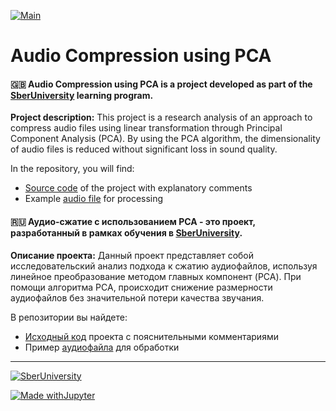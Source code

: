 [![Main](https://img.shields.io/badge/BACK-MainPage-<COLOR>.svg)](https://github.com/otofarings/Data-Science-Portfolio)


# Audio Compression using PCA

#### 🇬🇧 Audio Compression using PCA is a project developed as part of the [SberUniversity](https://sberuniversity.online) learning program.

**Project description:** This project is a research analysis of an approach to compress audio files using linear transformation through Principal Component Analysis (PCA). By using the PCA algorithm, the dimensionality of audio files is reduced without significant loss in sound quality.

In the repository, you will find:
- [Source code](https://github.com/otofarings/Data-Science-Portfolio/blob/main/PCA/Audio%20Compression%20using%20PCA/Audio%20Compression%20using%20PCA.ipynb) of the project with explanatory comments
- Example [audio file](https://github.com/otofarings/Data-Science-Portfolio/blob/main/PCA/Audio%20Compression%20using%20PCA/data/Beethoven_Violin_Sonata_Op_96_first_movement_bars_1-22.wav) for processing


#### 🇷🇺 Аудио-сжатие с использованием PCA - это проект, разработанный в рамках обучения в [SberUniversity](https://sberuniversity.online).

**Описание проекта:** Данный проект представляет собой исследовательский анализ подхода к сжатию аудиофайлов, используя линейное преобразование методом главных компонент (PCA). При помощи алгоритма PCA, происходит снижение размерности аудиофайлов без значительной потери качества звучания.

В репозитории вы найдете:
- [Исходный код](https://github.com/otofarings/Data-Science-Portfolio/blob/main/PCA/Audio%20Compression%20using%20PCA/Audio%20Compression%20using%20PCA.ipynb) проекта с пояснительными комментариями
- Пример [аудиофайла](https://github.com/otofarings/Data-Science-Portfolio/blob/main/PCA/Audio%20Compression%20using%20PCA/data/Beethoven_Violin_Sonata_Op_96_first_movement_bars_1-22.wav) для обработки

---


[![SberUniversity](https://www.efmdglobal.org/wp-content/uploads/SberUniversity-square.png)](https://jupyter.org/try)

[![Made withJupyter](https://img.shields.io/badge/Made%20with-Jupyter-orange?style=for-the-badge&logo=Jupyter)](https://jupyter.org/try)